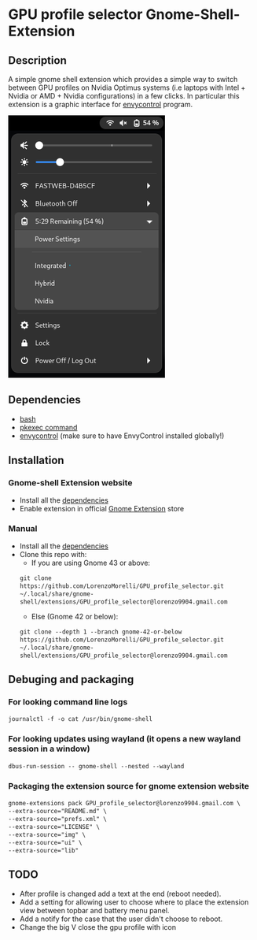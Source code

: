 # GPU profile selector Gnome-Shell-Extension

## Description
A simple gnome shell extension which provides a simple way to switch between GPU profiles on Nvidia Optimus systems (i.e laptops with Intel + Nvidia or AMD + Nvidia configurations) in a few clicks.
In particular this extension is a graphic interface for [envycontrol](https://github.com/geminis3/envycontrol) program.

![screenshot example](./img/extension_screenshot.png)


## Dependencies
- [bash](https://www.gnu.org/software/bash/)
- [pkexec command](https://command-not-found.com/pkexec)
- [envycontrol](https://github.com/geminis3/envycontrol) (make sure to have EnvyControl installed globally!)


## Installation

### Gnome-shell Extension website
- Install all the [dependencies](#Dependencies)
- Enable extension in official [Gnome Extension](https://extensions.gnome.org/extension/5009/gpu-profile-selector/) store

### Manual
- Install all the [dependencies](#Dependencies)
- Clone this repo with:
  - If you are using Gnome 43 or above:
  ```
  git clone https://github.com/LorenzoMorelli/GPU_profile_selector.git ~/.local/share/gnome-shell/extensions/GPU_profile_selector@lorenzo9904.gmail.com
  ```
  - Else (Gnome 42 or below):
  ```
  git clone --depth 1 --branch gnome-42-or-below https://github.com/LorenzoMorelli/GPU_profile_selector.git ~/.local/share/gnome-shell/extensions/GPU_profile_selector@lorenzo9904.gmail.com
  ```

## Debuging and packaging

### For looking command line logs
```
journalctl -f -o cat /usr/bin/gnome-shell
```

### For looking updates using wayland (it opens a new wayland session in a window)
```
dbus-run-session -- gnome-shell --nested --wayland
```

### Packaging the extension source for gnome extension website
```
gnome-extensions pack GPU_profile_selector@lorenzo9904.gmail.com \
--extra-source="README.md" \
--extra-source="prefs.xml" \
--extra-source="LICENSE" \
--extra-source="img" \
--extra-source="ui" \
--extra-source="lib"
```

## TODO
- After profile is changed add a text at the end (reboot needed).
- Add a setting for allowing user to choose where to place the extension view between topbar and battery menu panel.
- Add a notify for the case that the user didn't choose to reboot.
- Change the big V close the gpu profile with icon
